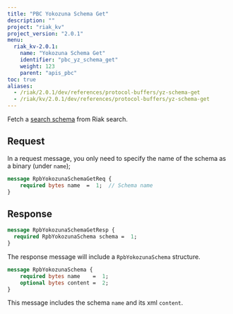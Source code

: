 ```yaml
---
title: "PBC Yokozuna Schema Get"
description: ""
project: "riak_kv"
project_version: "2.0.1"
menu:
  riak_kv-2.0.1:
    name: "Yokozuna Schema Get"
    identifier: "pbc_yz_schema_get"
    weight: 123
    parent: "apis_pbc"
toc: true
aliases:
  - /riak/2.0.1/dev/references/protocol-buffers/yz-schema-get
  - /riak/kv/2.0.1/dev/references/protocol-buffers/yz-schema-get
---
```


Fetch a [search schema](/riak/kv/2.0.1/developing/usage/search-schemas) from Riak search.

## Request

In a request message, you only need to specify the name of the schema as
a binary (under `name`);

```protobuf
message RpbYokozunaSchemaGetReq {
    required bytes name  =  1;  // Schema name
}
```

## Response

```protobuf
message RpbYokozunaSchemaGetResp {
  required RpbYokozunaSchema schema =  1;
}
```

The response message will include a `RpbYokozunaSchema` structure.

```protobuf
message RpbYokozunaSchema {
    required bytes name    =  1;
    optional bytes content =  2;
}
```

This message includes the schema `name` and its xml `content`.
